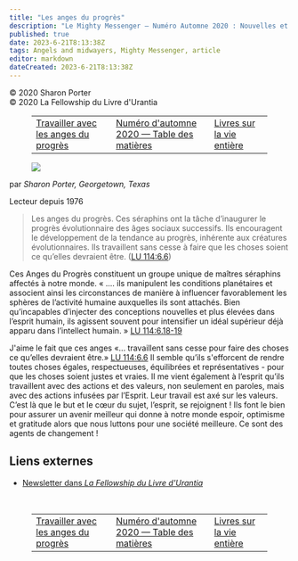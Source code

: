 ```yaml
---
title: "Les anges du progrès"
description: "Le Mighty Messenger — Numéro Automne 2020 : Nouvelles et opinions pour les lecteurs du Livre d'Urantia"
published: true
date: 2023-6-21T8:13:38Z
tags: Angels and midwayers, Mighty Messenger, article
editor: markdown
dateCreated: 2023-6-21T8:13:38Z
---
```


<p class="v-card v-sheet theme--light grey lighten-3 px-2">© 2020 Sharon Porter<br>© 2020 La Fellowship du Livre d'Urantia</p>
<figure class="table chapter-navigator">
  <table>
    <tbody>
      <tr>
        <td>
        <a href="/fr/article/Chuck_Thurston/Working_with_the_Angels_of_Progress">
          <span class="mdi mdi-arrow-left-drop-circle"></span><span class="pl-2">Travailler avec les anges du progrès</span>
        </a>
        </td>
        <td>
        <a href="/fr/index/articles_mighty_messenger#numéro-d'automne-2020">
          <span class="mdi mdi-book-open-variant"></span><span class="pl-2">Numéro d'automne 2020 — Table des matières</span>
        </a>
        </td>
        <td>
        <a href="/fr/article/Sharon_Porter/Whole_Life_Books">
          <span class="pr-2">Livres sur la vie entière</span><span class="mdi mdi-arrow-right-drop-circle"></span>
        </a>
        </td>
      </tr>
    </tbody>
  </table>
</figure>



<figure id="Figure_1" class="image urantiapedia image-style-align-left">
<img src="/image/article/The_Mighty_Messenger/2020_Fall/008.jpg">
</figure>

par _Sharon Porter, Georgetown, Texas_

Lecteur depuis 1976

> Les anges du progrès. Ces séraphins ont la tâche d’inaugurer le progrès évolutionnaire des âges sociaux successifs. Ils encouragent le développement de la tendance au progrès, inhérente aux créatures évolutionnaires. Ils travaillent sans cesse à faire que les choses soient ce qu’elles devraient être. ([LU 114:6.6](/fr/The_Urantia_Book/114#p6_6))

Ces Anges du Progrès constituent un groupe unique de maîtres séraphins affectés à notre monde. « .... ils manipulent les conditions planétaires et associent ainsi les circonstances de manière à influencer favorablement les sphères de l’activité humaine auxquelles ils sont attachés. Bien qu’incapables d’injecter des conceptions nouvelles et plus élevées dans l’esprit humain, ils agissent souvent pour intensifier un idéal supérieur déjà apparu dans l’intellect humain. » [LU 114:6.18-19](/fr/The_Urantia_Book/114#p6_18)

J'aime le fait que ces anges «... travaillent sans cesse pour faire des choses ce qu’elles devraient être.» [LU 114:6.6](/fr/The_Urantia_Book/114#p6_6) Il semble qu’ils s'efforcent de rendre toutes choses égales, respectueuses, équilibrées et représentatives - pour que les choses soient justes et vraies. Il me vient également à l’esprit qu’ils travaillent avec des actions et des valeurs, non seulement en paroles, mais avec des actions infusées par l’Esprit. Leur travail est axé sur les valeurs. C’est là que le but et le cœur du sujet, l’esprit, se rejoignent ! Ils font le bien pour assurer un avenir meilleur qui donne à notre monde espoir, optimisme et gratitude alors que nous luttons pour une société meilleure. Ce sont des agents de changement !

## Liens externes

* [Newsletter dans _La Fellowship du Livre d'Urantia_](https://assetrepository.urantiabook.org/AssetRepository/Communications/Mighty-Messenger/MMFall20.pdf)

<br>



<figure class="table chapter-navigator">
  <table>
    <tbody>
      <tr>
        <td>
        <a href="/fr/article/Chuck_Thurston/Working_with_the_Angels_of_Progress">
          <span class="mdi mdi-arrow-left-drop-circle"></span><span class="pl-2">Travailler avec les anges du progrès</span>
        </a>
        </td>
        <td>
        <a href="/fr/index/articles_mighty_messenger#numéro-d'automne-2020">
          <span class="mdi mdi-book-open-variant"></span><span class="pl-2">Numéro d'automne 2020 — Table des matières</span>
        </a>
        </td>
        <td>
        <a href="/fr/article/Sharon_Porter/Whole_Life_Books">
          <span class="pr-2">Livres sur la vie entière</span><span class="mdi mdi-arrow-right-drop-circle"></span>
        </a>
        </td>
      </tr>
    </tbody>
  </table>
</figure>
